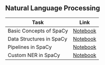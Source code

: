 ## Natural Language Processing

Task | Link
----- | --------
Basic Concepts of SpaCy | [Notebook](https://github.com/kushalvala/Natural-Language-Processing/blob/master/SpaCy/notebook/001_concepts.ipynb)
Data Structures in SpaCy | [Notebook](https://github.com/kushalvala/Natural-Language-Processing/blob/master/SpaCy/notebook/002_datastructures.ipynb)
Pipelines in SpaCy | [Notebook](https://github.com/kushalvala/Natural-Language-Processing/blob/master/SpaCy/notebook/003_pipelines.ipynb)
Custom NER in SpaCy | [Notebook](https://github.com/kushalvala/Natural-Language-Processing/blob/master/SpaCy/notebook/004_training_ner.ipynb)

